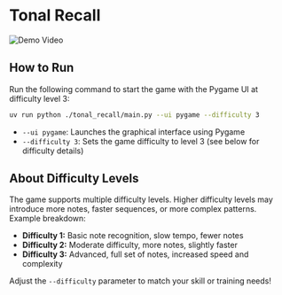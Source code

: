 # Tonal Recall

![Demo Video](https://github.com/user-attachments/assets/2f598bf9-fe6c-48e3-9457-852a3537ba37)

## How to Run

Run the following command to start the game with the Pygame UI at difficulty level 3:

```bash
uv run python ./tonal_recall/main.py --ui pygame --difficulty 3
```

- `--ui pygame`: Launches the graphical interface using Pygame
- `--difficulty 3`: Sets the game difficulty to level 3 (see below for difficulty details)

## About Difficulty Levels

The game supports multiple difficulty levels. Higher difficulty levels may introduce more notes, faster sequences, or more complex patterns. Example breakdown:

- **Difficulty 1:** Basic note recognition, slow tempo, fewer notes
- **Difficulty 2:** Moderate difficulty, more notes, slightly faster
- **Difficulty 3:** Advanced, full set of notes, increased speed and complexity

Adjust the `--difficulty` parameter to match your skill or training needs!
